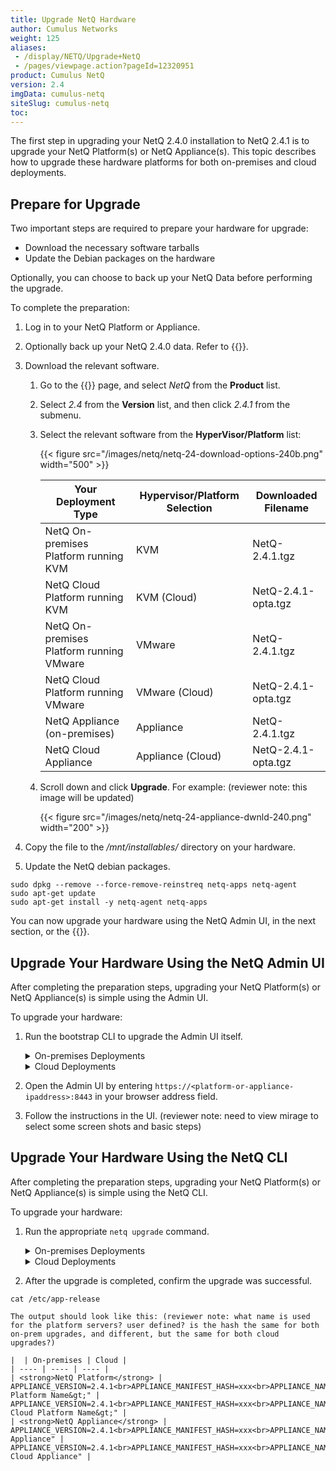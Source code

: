 ```yaml
---
title: Upgrade NetQ Hardware
author: Cumulus Networks
weight: 125
aliases:
 - /display/NETQ/Upgrade+NetQ
 - /pages/viewpage.action?pageId=12320951
product: Cumulus NetQ
version: 2.4
imgData: cumulus-netq
siteSlug: cumulus-netq
toc: 
---
```

The first step in upgrading your NetQ 2.4.0 installation to NetQ 2.4.1 is to upgrade your NetQ Platform(s) or NetQ Appliance(s). This topic describes how to upgrade these hardware platforms for both on-premises and cloud deployments.

## Prepare for Upgrade

Two important steps are required to prepare your hardware for upgrade:

- Download the necessary software tarballs
- Update the Debian packages on the hardware

Optionally, you can choose to back up your NetQ Data before performing the upgrade.

To complete the preparation:

1. Log in to your NetQ Platform or Appliance.

2. Optionally back up your NetQ 2.4.0 data. Refer to {{<link title="Back Up Your NetQ Data">}}.

3. Download the relevant software.

    1. Go to the {{<exlink url="https://cumulusnetworks.com/downloads/" text="Cumulus Downloads">}} page, and select *NetQ* from the **Product** list.

    2. Select *2.4* from the **Version** list, and then click
        *2.4.1* from the submenu.

    3. Select the relevant software from the **HyperVisor/Platform** list:

        {{< figure src="/images/netq/netq-24-download-options-240b.png" width="500" >}}
         
        | Your Deployment Type | Hypervisor/Platform Selection | Downloaded Filename |
        | ---- | ---- | ---- |
        | NetQ On-premises Platform running KVM | KVM | NetQ-2.4.1.tgz |
        | NetQ Cloud Platform running KVM | KVM (Cloud) | NetQ-2.4.1-opta.tgz |
        | NetQ On-premises Platform running VMware | VMware | NetQ-2.4.1.tgz |
        | NetQ Cloud Platform running VMware | VMware (Cloud) | NetQ-2.4.1-opta.tgz |
        | NetQ Appliance (on-premises) | Appliance | NetQ-2.4.1.tgz |
        | NetQ Cloud Appliance | Appliance (Cloud) | NetQ-2.4.1-opta.tgz |

    4. Scroll down and click **Upgrade**. For example: (reviewer note: this image will be updated)

        {{< figure src="/images/netq/netq-24-appliance-dwnld-240.png" width="200" >}}

4. Copy the file to the */mnt/installables/* directory on your hardware.

5. Update the NetQ debian packages.

```
sudo dpkg --remove --force-remove-reinstreq netq-apps netq-agent
sudo apt-get update
sudo apt-get install -y netq-agent netq-apps
```

You can now upgrade your hardware using the NetQ Admin UI, in the next section, or the {{<link title="#Upgrade Your Hardware Using the NetQ CLI" text="NetQ CLI">}}.

## Upgrade Your Hardware Using the NetQ Admin UI

After completing the preparation steps, upgrading your NetQ Platform(s) or NetQ Appliance(s) is simple using the Admin UI.

To upgrade your hardware:

1. Run the bootstrap CLI to upgrade the Admin UI itself.

    <details><summary>On-premises Deployments</summary>

    ```
    netq bootstrap master upgrade /mnt/installables/NetQ-2.4.1.tgz
    ```

    </details>
    <details><summary>Cloud Deployments</summary>

    ```
    netq bootstrap master upgrade /mnt/installables/NetQ-2.4.1-opta.tgz
    ```

    </details>

2. Open the Admin UI by entering `https://<platform-or-appliance-ipaddress>:8443` in your browser address field.

3. Follow the instructions in the UI. (reviewer note: need to view mirage to select some screen shots and basic steps)

## Upgrade Your Hardware Using the NetQ CLI

After completing the preparation steps, upgrading your NetQ Platform(s) or NetQ Appliance(s) is simple using the NetQ CLI.

To upgrade your hardware:

1. Run the appropriate `netq upgrade` command.

    <details><summary>On-premises Deployments</summary>

    ```
    netq upgrade bundle /mnt/installables/NetQ-2.4.1.tgz
    ```

    </details>
    <details><summary>Cloud Deployments</summary>

    ```
    netq upgrade bundle /mnt/installables/NetQ-2.4.1-opta.tgz
    ```

    </details>

2. After the upgrade is completed, confirm the upgrade was successful.

```
cat /etc/app-release
```

    The output should look like this: (reviewer note: what name is used for the platform servers? user defined? is the hash the same for both on-prem upgrades, and different, but the same for both cloud upgrades?)

    |  | On-premises | Cloud |
    | ---- | ---- | ---- |
    | <strong>NetQ Platform</strong> | APPLIANCE_VERSION=2.4.1<br>APPLIANCE_MANIFEST_HASH=xxx<br>APPLIANCE_NAME="&lt;NetQ Platform Name&gt;" | APPLIANCE_VERSION=2.4.1<br>APPLIANCE_MANIFEST_HASH=xxx<br>APPLIANCE_NAME="&lt;NetQ Cloud Platform Name&gt;" |
    | <strong>NetQ Appliance</strong> | APPLIANCE_VERSION=2.4.1<br>APPLIANCE_MANIFEST_HASH=xxx<br>APPLIANCE_NAME="NetQ Appliance" | APPLIANCE_VERSION=2.4.1<br>APPLIANCE_MANIFEST_HASH=xxx<br>APPLIANCE_NAME="NetQ Cloud Appliance" |
